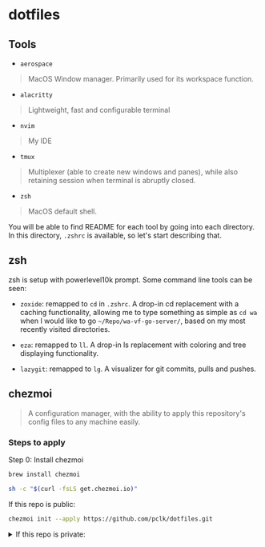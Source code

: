 # dotfiles

## Tools

- `aerospace`

> MacOS Window manager. Primarily used for its workspace function.

- `alacritty`

> Lightweight, fast and configurable terminal

- `nvim`

> My IDE

- `tmux`

> Multiplexer (able to create new windows and panes), while
also retaining session when terminal is abruptly closed.

- `zsh`

> MacOS default shell.

You will be able to find README for each tool by going into each directory.
In this directory, `.zshrc` is available, so let's start describing that.

## zsh

zsh is setup with powerlevel10k prompt. Some command line tools can be seen:

- `zoxide`: remapped to `cd` in `.zshrc`. A drop-in cd replacement with
a caching functionality, allowing me to type something as simple as `cd wa`
when I would like to go `~/Repo/wa-vf-go-server/`, based on my most
recently visited directories.

- `eza`: remapped to `ll`. A drop-in ls replacement with coloring and tree
displaying functionality.

- `lazygit`: remapped to `lg`. A visualizer for git commits, pulls and pushes.

## chezmoi
>
> A configuration manager, with the ability to apply this repository's config
files to any machine easily.

### Steps to apply

Step 0: Install chezmoi

```bash
brew install chezmoi
```

```bash
sh -c "$(curl -fsLS get.chezmoi.io)"
```

If this repo is public:

```bash
chezmoi init --apply https://github.com/pclk/dotfiles.git
```

<details>
<summary>If this repo is private:</summary>

Step 1: Generate SSH key:

```bash
ssh-keygen -t ed25519 -C "pclk"
  ```

Step 2: Create ssh config files:

```bash
vim ~/.ssh/config
  ```

Step 3: Paste the following:

```bash
Host home
  HostName github.com
  User git
  IdentityFile ~/.ssh/id_ed25519
```

Step 2: Copy the public key:

```bash
cat ~/.ssh/id_ed25519.pub
  ```

Step 3: Paste it in Github > Settings > SSH and GPG Keys > New SSH Key

Step 4: Apply configuration using chezmoi: (NOT TESTED)

```bash
chezmoi init --apply git@home:pclk/dotfiles.git
  ```

If you are asked for passphrase, do the following:

Step 5: Edit .zshrc/.bashrc file

```bash
vim ~/.zshrc
  ```

Step 6: Paste in the following:

``` bash
eval $(ssh-agent -s)
ssh-add ~/.ssh/my_private_ssh_key
```

Step 7: Source it

```bash
source ~/.zshrc
  ```

Step 8: Try again

```bash
chezmoi init --apply git@home:pclk/dotfiles.git
```

</details>

